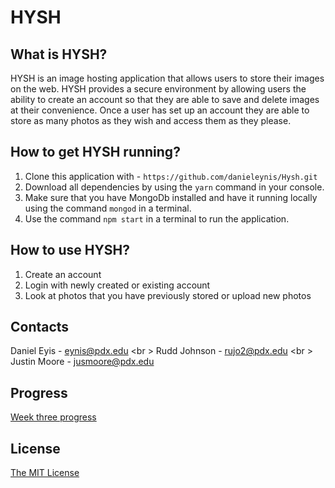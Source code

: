 HYSH 
====== 

What is HYSH? 
---------- 

HYSH is an image hosting application that allows users to store their images on the web. HYSH provides a secure environment by allowing users the ability to create an account so that they are able to save and delete images at their convenience. Once a user has set up an account they are able to store as many photos as they wish and access them as they please.

How to get HYSH running? 
----------     
1. Clone this application with - `https://github.com/danieleynis/Hysh.git`     
2. Download all dependencies by using the `yarn` command in your console.     
3. Make sure that you have MongoDb installed and have it running locally using the command `mongod` in a terminal.     
4. Use the command `npm start` in a terminal to run the application. 

How to use HYSH? 
--------

1. Create an account 
2. Login with newly created or existing account
3. Look at photos that you have previously stored or upload new photos

Contacts
--------
Daniel Eyis - eynis@pdx.edu <br \>
Rudd Johnson - rujo2@pdx.edu <br \>
Justin Moore - jusmoore@pdx.edu

Progress
---------
[Week three progress](https://github.com/danieleynis/Hysh/blob/master/weekthree.md)

## License 

[The MIT License](http://opensource.org/licenses/MIT)

